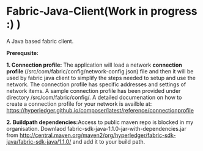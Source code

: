 # Fabric-Java-Client(Work in progress :) )
A Java based fabric client.

<b>Prerequsite:</b>

<b>1. Connection profile:</b> The application will load a network <b>connection profile </b>(/src/com/fabric/config/network-config.json) file and then it will be used by fabric java client to simplify the steps needed to setup and use the network. The connection profile has specific addresses and settings of network items.
A sample connection profile has been provided under directory /src/com/fabric/config/.
A detailed documenation on how to create a connection profile for your network is availble at:
https://hyperledger.github.io/composer/latest/reference/connectionprofile

<b>2. Buildpath dependencies:</b>Access to public maven repo is blocked in my organisation. Downlaod fabric-sdk-java-1.1.0-jar-with-dependencies.jar from http://central.maven.org/maven2/org/hyperledger/fabric-sdk-java/fabric-sdk-java/1.1.0/ and add it to your build path.
